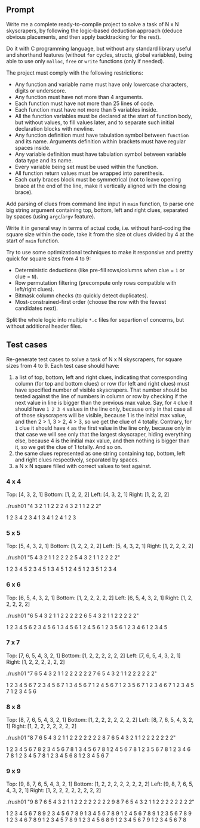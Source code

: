 ## Prompt

Write me a complete ready-to-compile project to solve a task of N x N skyscrapers, by following the logic-based deduction approach (deduce obvious placements, and then apply backtracking for the rest).

Do it with C programming language, but without any standard library useful and shorthand features (without `for` cycles, structs, global variables), being able to use only `malloc`, `free` or `write` functions (only if needed).

The project must comply with the following restrictions:
* Any function and variable name must have only lowercase characters, digits or underscore.
* Any function must have not more than 4 arguments.
* Each function must have not more than 25 lines of code.
* Each function must have not more than 5 variables inside.
* All the function variables must be declared at the start of function body, but without values, to fill values later, and to separate such initial declaration blocks with newline.
* Any function definition must have tabulation symbol between `function` and its name. Arguments definition within brackets must have regular spaces inside.
* Any variable definition must have tabulation symbol between variable data type and its name.
* Every variable being set must be used within the function.
* All function return values must be wrapped into parenthesis.
* Each curly braces block must be symmetrical (not to leave opening brace at the end of the line, make it vertically aligned with the closing brace).

Add parsing of clues from command line input in `main` function, to parse one big string argument containing top, bottom, left and right clues, separated by spaces (using `argc`/`argv` feature).

Write it in general way in terms of actual code, i.e. without hard-coding the square size within the code, take it from the size ot clues divided by 4 at the start of `main` function.

Try to use some optimizational techniques to make it responsive and prettty quick for square sizes from 4 to 9:
* Deterministic deductions (like pre-fill rows/columns when clue = `1` or clue = `N`).
* Row permutation filtering (precompute only rows compatible with left/right clues).
* Bitmask column checks (to quickly detect duplicates).
* Most-constrained-first order (choose the row with the fewest candidates next).

Split the whole logic into multiple `*.c` files for separtion of concerns, but without additional header files.

## Test cases

Re-generate test cases to solve a task of N x N skyscrapers, for square sizes from 4 to 9.
Each test case should have:
1) a list of top, bottom, left and right clues, indicating that corresponding column (for top and bottom clues) or row (for left and right clues) must have specified number of visible skyscrapers. That number should be tested against the line of numbers in column or row by checking if the next value in line is bigger than the previous max value. Say, for `4` clue it should have `1 2 3 4` values in the line only, because only in that case all of those skyscrapers will be visible, because 1 is the initial max value, and then 2 > 1, 3 > 2, 4 > 3, so we get the clue of 4 totally. Contrary, for `1` clue it should have `4` as the first value in the line only, because only in that case we will see only that the largest skyscraper, hiding everything else, because 4 is the initial max value, and then nothing is bigger than it, so we get the clue of 1 totally. And so on.
2) the same clues represented as one string containing top, bottom, left and right clues respectively, separated by spaces.
3) a N x N square filled with correct values to test against.

### 4 x 4

Top:    [4, 3, 2, 1]
Bottom: [1, 2, 2, 2]
Left:   [4, 3, 2, 1]
Right:  [1, 2, 2, 2]

./rush01 "4 3 2 1 1 2 2 2 4 3 2 1 1 2 2 2"

1 2 3 4
2 3 4 1
3 4 1 2
4 1 2 3

### 5 x 5

Top: [5, 4, 3, 2, 1]
Bottom: [1, 2, 2, 2, 2]
Left: [5, 4, 3, 2, 1]
Right: [1, 2, 2, 2, 2]

./rush01 "5 4 3 2 1 1 2 2 2 2 5 4 3 2 1 1 2 2 2 2"

1 2 3 4 5
2 3 4 5 1
3 4 5 1 2
4 5 1 2 3
5 1 2 3 4

### 6 x 6

Top: [6, 5, 4, 3, 2, 1]
Bottom: [1, 2, 2, 2, 2, 2]
Left: [6, 5, 4, 3, 2, 1]
Right: [1, 2, 2, 2, 2, 2]

./rush01 "6 5 4 3 2 1 1 2 2 2 2 2 6 5 4 3 2 1 1 2 2 2 2 2"

1 2 3 4 5 6
2 3 4 5 6 1
3 4 5 6 1 2
4 5 6 1 2 3
5 6 1 2 3 4
6 1 2 3 4 5

### 7 x 7

Top: [7, 6, 5, 4, 3, 2, 1]
Bottom: [1, 2, 2, 2, 2, 2, 2]
Left: [7, 6, 5, 4, 3, 2, 1]
Right: [1, 2, 2, 2, 2, 2, 2]

./rush01 "7 6 5 4 3 2 1 1 2 2 2 2 2 2 7 6 5 4 3 2 1 1 2 2 2 2 2 2"

1 2 3 4 5 6 7
2 3 4 5 6 7 1
3 4 5 6 7 1 2
4 5 6 7 1 2 3
5 6 7 1 2 3 4
6 7 1 2 3 4 5
7 1 2 3 4 5 6

### 8 x 8

Top: [8, 7, 6, 5, 4, 3, 2, 1]
Bottom: [1, 2, 2, 2, 2, 2, 2, 2]
Left: [8, 7, 6, 5, 4, 3, 2, 1]
Right: [1, 2, 2, 2, 2, 2, 2, 2]

./rush01 "8 7 6 5 4 3 2 1 1 2 2 2 2 2 2 2 8 7 6 5 4 3 2 1 1 2 2 2 2 2 2 2"

1 2 3 4 5 6 7 8
2 3 4 5 6 7 8 1
3 4 5 6 7 8 1 2
4 5 6 7 8 1 2 3
5 6 7 8 1 2 3 4
6 7 8 1 2 3 4 5
7 8 1 2 3 4 5 6
8 1 2 3 4 5 6 7

### 9 x 9

Top: [9, 8, 7, 6, 5, 4, 3, 2, 1]
Bottom: [1, 2, 2, 2, 2, 2, 2, 2, 2]
Left: [9, 8, 7, 6, 5, 4, 3, 2, 1]
Right: [1, 2, 2, 2, 2, 2, 2, 2, 2]

./rush01 "9 8 7 6 5 4 3 2 1 1 2 2 2 2 2 2 2 2 9 8 7 6 5 4 3 2 1 1 2 2 2 2 2 2 2 2"

1 2 3 4 5 6 7 8 9
2 3 4 5 6 7 8 9 1
3 4 5 6 7 8 9 1 2
4 5 6 7 8 9 1 2 3
5 6 7 8 9 1 2 3 4
6 7 8 9 1 2 3 4 5
7 8 9 1 2 3 4 5 6
8 9 1 2 3 4 5 6 7
9 1 2 3 4 5 6 7 8
